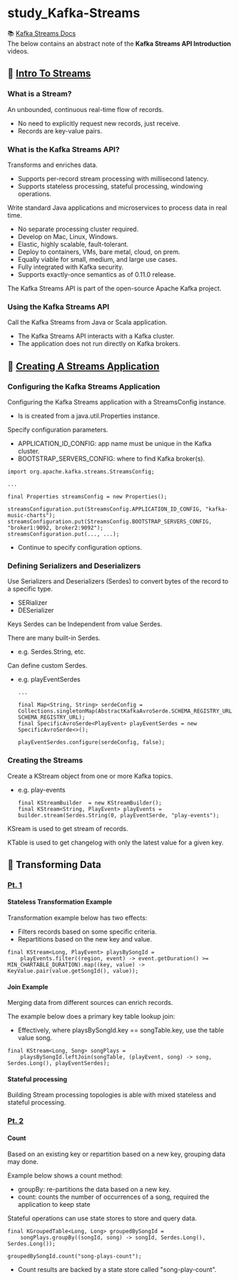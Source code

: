 # study_Kafka-Streams

📚 [Kafka Streams Docs](https://kafka.apache.org/documentation/streams/)  
The below contains an abstract note of the **Kafka Streams API Introduction** videos.

## 📌 [Intro To Streams](https://www.youtube.com/watch?v=Z3JKCLG3VP4)

### What is a Stream?

An unbounded, continuous real-time flow of records.

- No need to explicitly request new records, just receive.
- Records are key-value pairs.

### What is the Kafka Streams API?

Transforms and enriches data.

- Supports per-record stream processing with millisecond latency.
- Supports stateless processing, stateful processing, windowing operations.

Write standard Java applications and microservices to process data in real time.

- No separate processing cluster required.
- Develop on Mac, Linux, Windows.
- Elastic, highly scalable, fault-tolerant.
- Deploy to containers, VMs, bare metal, cloud, on prem.
- Equally viable for small, medium, and large use cases.
- Fully integrated with Kafka security.
- Supports exactly-once semantics as of 0.11.0 release.

The Kafka Streams API is part of the open-source Apache Kafka project.

### Using the Kafka Streams API

Call the Kafka Streams from Java or Scala application.

- The Kafka Streams API interacts with a Kafka cluster.
- The application does not run directly on Kafka brokers.

## 📌 [Creating A Streams Application](https://www.youtube.com/watch?v=LxxeXI1mPKo)

### Configuring the Kafka Streams Application

Configuring the Kafka Streams application with a StreamsConfig instance.

- Is is created from a java.util.Properties instance.

Specify configuration parameters.

- APPLICATION_ID_CONFIG: app name must be unique in the Kafka cluster.
- BOOTSTRAP_SERVERS_CONFIG: where to find Kafka broker(s).

```
import org.apache.kafka.streams.StreamsConfig;

...

final Properties streamsConfig = new Properties();

streamsConfiguration.put(StreamsConfig.APPLICATION_ID_CONFIG, "kafka-music-charts");
streamsConfiguration.put(StreamsConfig.BOOTSTRAP_SERVERS_CONFIG, "broker1:9092, broker2:9092");
streamsConfiguration.put(..., ...);
```

- Continue to specify configuration options.

### Defining Serializers and Deserializers

Use Serializers and Deserializers (Serdes) to convert bytes of the record to a specific type.

- SERializer
- DESerializer

Keys Serdes can be Independent from value Serdes.

There are many built-in Serdes.

- e.g. Serdes.String, etc.

Can define custom Serdes.

- e.g. playEventSerdes

  ```
  ...

  final Map<String, String> serdeConfig = Collections.singletonMap(AbstractKafkaAvroSerde.SCHEMA_REGISTRY_URL_CONFIG, SCHEMA_REGISTRY_URL);
  final SpecificAvroSerde<PlayEvent> playEventSerdes = new SpecificAvroSerde<>();

  playEventSerdes.configure(serdeConfig, false);
  ```

### Creating the Streams

Create a KStream object from one or more Kafka topics.

- e.g. play-events

  ```
  final KStreamBuilder  = new KStreamBuilder();
  final KStream<String, PlayEvent> playEvents = builder.stream(Serdes.String(0, playEventSerde, "play-events");
  ```

KSream is used to get stream of records.

KTable is used to get changelog with only the latest value for a given key.

## 📌 Transforming Data

### [Pt. 1](https://www.youtube.com/watch?v=7JYEEx7SBuE)

#### Stateless Transformation Example

Transformation example below has two effects:

- Filters records based on some specific criteria.
- Repartitions based on the new key and value.

```
final KStream<Long, PlayEvent> playsBySongId =
    playEvents.filter((region, event) -> event.getDuration() >= MIN_CHARTABLE_DURATION).map((key, value) -> KeyValue.pair(value.getSongId(), value));
```

#### Join Example

Merging data from different sources can enrich records.

The example below does a primary key table lookup join:

- Effectively, where playsBySongId.key == songTable.key, use the table value song.

```
final KStream<Long, Song> songPlays =
    playsBySongId.leftJoin(songTable, (playEvent, song) -> song, Serdes.Long(), playEventSerdes);
```

#### Stateful processing

Building Stream processing topologies is able with mixed stateless and stateful processing.

### [Pt. 2](https://www.youtube.com/watch?v=3kJgYIkAeHs)

#### Count

Based on an existing key or repartition based on a new key, grouping data may done.

Example below shows a count method:

- groupBy: re-partitions the data based on a new key.
- count: counts the number of occurrences of a song, required the application to keep state

Stateful operations can use state stores to store and query data.

```
final KGroupedTable<Long, Long> groupedBySongId =
    songPlays.groupBy((songId, song) -> songId, Serdes.Long(), Serdes.Long());

groupedBySongId.count("song-plays-count");
```

- Count results are backed by a state store called "song-play-count".
